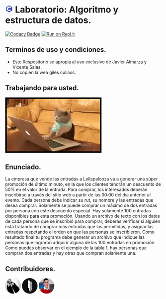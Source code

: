 # <span><img src="sourceImgs/a.png" width="25" alt="[c logo]"></span> Laboratorio: Algoritmo y estructura de datos.

[![Codacy Badge](https://api.codacy.com/project/badge/Grade/13f922c7c8514fb295a0845687878d2e)](https://app.codacy.com/manual/JajoScript/LaboratorioC?utm_source=github.com&utm_medium=referral&utm_content=JajoScript/LaboratorioC&utm_campaign=Badge_Grade_Dashboard)
[![Run on Repl.it](https://repl.it/badge/github/JajoScript/LaboratorioC)](https://repl.it/github/JajoScript/LaboratorioC)

## Terminos de uso y condiciones.

*   Este Respositorio se apropia al uso exclusivo de Javier Almarza y Vicente Salas.
*   No copien la wea giles culiaos.

## Trabajando para usted.

<img src="./sourceImgs/a.gif" width="300" alt="gato trabajando" style="border:solid 5px black;">

## Enunciado.

La empresa que vende las entradas a Lollapalooza va a generar una súper promoción de último minuto, en la que los clientes tendrán un descuento de 50% en el valor de la entrada. Para comprar, los interesados deberán inscribirse a través del sitio web a partir de las 00:00 del día anterior al evento. Cada persona debe indicar su rut, su nombre y las entradas que desea comprar. Solamente se puede comprar un máximo de dos entradas por persona con este descuento especial. Hay solamente 100 entradas disponibles para esta promoción. Usando un archivo de texto con los datos de cada persona que se inscribió para comprar, deberás verificar si alguien está tratando de comprar más entradas que las permitidas, y asignar las entradas respetando el orden en que las personas se inscribieron. Como resultado final tu programa debe generar un archivo que indique las personas que lograron adquirir alguna de las 100 entradas en promoción. Como puedes observar en el ejemplo de la tabla 1, hay personas que compran dos entradas y hay otras que compran solamente una.

## Contribuidores.

<img src="./sourceImgs/b.jfif" width="50" height="50" style="border-radius: 50%;"/>
<img src="./sourceImgs/c.jfif" width="50" height="50" style="border-radius: 50%;"/>
<img src="./sourceImgs/a.jpg"  width="50" height="50" style="border-radius: 50%;"/>